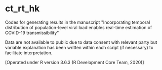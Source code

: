 # ct_rt_hk
 
Codes for generating results in the manuscript "Incorporating temporal distribution of population-level viral load enables real-time estimation of COVID-19 transmissibility"

Data are not available to public due to data consent with relevant party but variable explanation has been written within each script (if necessary) to facilitate interpretation.

[Operated under R version 3.6.3 (R Development Core Team, 2020)]
